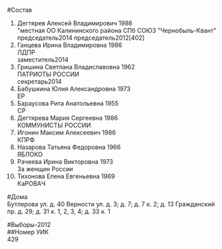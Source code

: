 #Состав  
1. Дегтярев Алексей Владимирович 1986  
    "местная ОО Калининского района СПб СОЮЗ "Чернобыль-Квант"  
    председатель2014 председатель2012[402]  
2. Ганцева Ирина Владимировна 1986  
    ЛДПР  
    заместитель2014  
3. Гришина Светлана Владиславовна 1962  
    ПАТРИОТЫ РОССИИ  
    секретарь2014  
4. Бабушкина Юлия Александровна 1973  
    ЕР  
5. Бараусова Рита Анатольевна 1955  
    СР  
6. Дегтярева Мария Сергеевна 1986  
    КОММУНИСТЫ РОССИИ  
7. Игонин Максим Алексеевич 1986  
    КПРФ  
8. Назарова Татьяна Федоровна 1966  
    ЯБЛОКО  
9. Рачеева Ирина Викторовна 1973  
    За женщин России  
10. Тихонова Елена Евгеньевна 1969  
    КаРОВАЧ  

#Дома  
Бутлерова ул. д. 40 Верности ул. д. 3; д. 7; д. 7 к. 2; д. 13 Гражданский пр. д. 29; д. 31 к. 1, 2, 3, 4; д. 33 к. 1  
  
#Выборы-2012  
##Номер УИК  
429  
